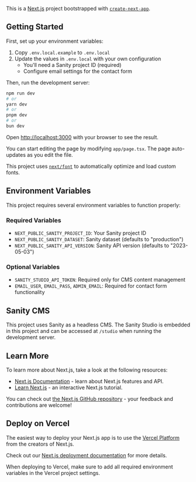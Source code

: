 This is a [Next.js](https://nextjs.org) project bootstrapped with [`create-next-app`](https://nextjs.org/docs/app/api-reference/cli/create-next-app).

## Getting Started

First, set up your environment variables:

1. Copy `.env.local.example` to `.env.local`
2. Update the values in `.env.local` with your own configuration
   - You'll need a Sanity project ID (required)
   - Configure email settings for the contact form

Then, run the development server:

```bash
npm run dev
# or
yarn dev
# or
pnpm dev
# or
bun dev
```

Open [http://localhost:3000](http://localhost:3000) with your browser to see the result.

You can start editing the page by modifying `app/page.tsx`. The page auto-updates as you edit the file.

This project uses [`next/font`](https://nextjs.org/docs/app/building-your-application/optimizing/fonts) to automatically optimize and load custom fonts.

## Environment Variables

This project requires several environment variables to function properly:

### Required Variables
- `NEXT_PUBLIC_SANITY_PROJECT_ID`: Your Sanity project ID
- `NEXT_PUBLIC_SANITY_DATASET`: Sanity dataset (defaults to "production")
- `NEXT_PUBLIC_SANITY_API_VERSION`: Sanity API version (defaults to "2023-05-03")

### Optional Variables
- `SANITY_STUDIO_API_TOKEN`: Required only for CMS content management
- `EMAIL_USER`, `EMAIL_PASS`, `ADMIN_EMAIL`: Required for contact form functionality

## Sanity CMS

This project uses Sanity as a headless CMS. The Sanity Studio is embedded in this project and can be accessed at `/studio` when running the development server.

## Learn More

To learn more about Next.js, take a look at the following resources:

- [Next.js Documentation](https://nextjs.org/docs) - learn about Next.js features and API.
- [Learn Next.js](https://nextjs.org/learn) - an interactive Next.js tutorial.

You can check out [the Next.js GitHub repository](https://github.com/vercel/next.js) - your feedback and contributions are welcome!

## Deploy on Vercel

The easiest way to deploy your Next.js app is to use the [Vercel Platform](https://vercel.com/new?utm_medium=default-template&filter=next.js&utm_source=create-next-app&utm_campaign=create-next-app-readme) from the creators of Next.js.

Check out our [Next.js deployment documentation](https://nextjs.org/docs/app/building-your-application/deploying) for more details.

When deploying to Vercel, make sure to add all required environment variables in the Vercel project settings.
